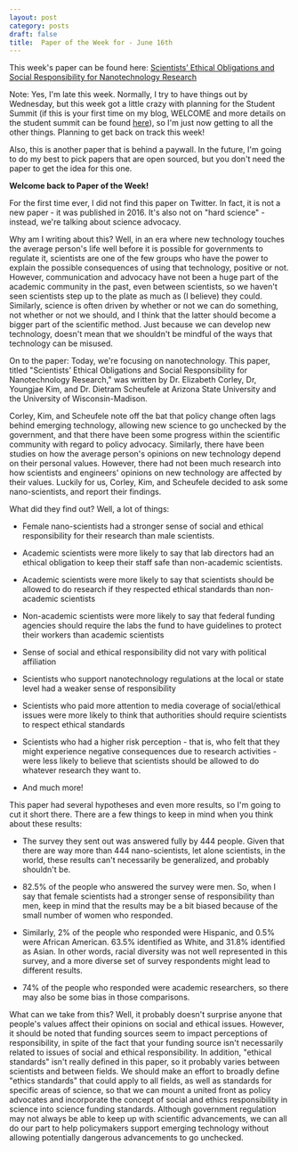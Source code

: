 ```yaml
---
layout: post
category: posts
draft: false
title:  Paper of the Week for - June 16th
---
```


This week's paper can be found here: [Scientists’ Ethical Obligations and Social Responsibility for Nanotechnology Research](https://asu.pure.elsevier.com/en/publications/scientists-ethical-obligations-and-social-responsibility-for-nano-2)

Note: Yes, I'm late this week. Normally, I try to have things out by Wednesday, but this week got a little crazy with planning for the Student Summit (if this is your first time on my blog, WELCOME and more details on the student summit can be found [here](https://harrodjordan.github.io/posts/ScienceYouthSummit)), so I'm just now getting to all the other things. Planning to get back on track this week! 

Also, this is another paper that is behind a paywall. In the future, I'm going to do my best to pick papers that are open sourced, but you don't need the paper to get the idea for this one. 

**Welcome back to Paper of the Week!** 

For the first time ever, I did not find this paper on Twitter. In fact, it is not a new paper - it was published in 2016. It's also not on "hard science" - instead, we're talking about science advocacy. 

Why am I writing about this? Well, in an era where new technology touches the average person's life well before it is possible for governments to regulate it, scientists are one of the few groups who have the power to explain the possible consequences of using that technology, positive or not. However, communication and advocacy have not been a huge part of the academic community in the past, even between scientists, so we haven't seen scientists step up to the plate as much as (I believe) they could. Similarly, science is often driven by whether or not we can do something, not whether or not we should, and I think that the latter should become a bigger part of the scientific method. Just because we can develop new technology, doesn't mean that we shouldn't be mindful of the ways that technology can be misused. 

On to the paper: Today, we're focusing on nanotechnology. This paper, titled "Scientists’ Ethical Obligations and Social Responsibility for Nanotechnology Research," was written by Dr. Elizabeth Corley, Dr, Youngjae Kim, and Dr. Dietram Scheufele at Arizona State University and the University of Wisconsin-Madison. 

Corley, Kim, and Scheufele note off the bat that policy change often lags behind emerging technology, allowing new science to go unchecked by the government, and that there have been some progress within the scientific community with regard to policy advocacy. Similarly, there have been studies on how the average person's opinions on new technology depend on their personal values. However, there had not been much research into how scientists and engineers' opinions on new technology are affected by their values. Luckily for us, Corley, Kim, and Scheufele decided to ask some nano-scientists, and report their findings. 

What did they find out? Well, a lot of things: 

* Female nano-scientists had a stronger sense of social and ethical responsibility for their research than male scientists. 

* Academic scientists were more likely to say that lab directors had an ethical obligation to keep their staff safe than non-academic scientists. 

*  Academic scientists were more likely to say that scientists should be allowed to do research if they respected ethical standards than non-academic scientists

* Non-academic scientists were more likely to say that federal funding agencies should require the labs the fund to have guidelines to protect their workers than academic scientists

* Sense of social and ethical responsibility did not vary with political affiliation 

* Scientists who support nanotechnology regulations at the local or state level had a weaker sense of responsibility 

* Scientists who paid more attention to media coverage of social/ethical issues were more likely to think that authorities should require scientists to respect ethical standards

*  Scientists who had a higher risk perception - that is, who felt that they might experience negative consequences due to research activities - were less likely to believe that scientists should be allowed to do whatever research they want to. 

* And much more! 

This paper had several hypotheses and even more results, so I'm going to cut it short there. There are a few things to keep in mind when you think about these results: 

* The survey they sent out was answered fully by 444 people. Given that there are way more than 444 nano-scientists, let alone scientists, in the world, these results can't necessarily be generalized, and probably shouldn't be.

* 82.5% of the people who answered the survey were men. So, when I say that female scientists had a stronger sense of responsibility than men, keep in mind that the results may be a bit biased because of the small number of women who responded. 

* Similarly, 2% of the people who responded were Hispanic, and 0.5% were African American. 63.5% identified as White, and 31.8% identified as Asian. In other words, racial diversity was not well represented in this survey, and a more diverse set of survey respondents might lead to different results. 

* 74% of the people who responded were academic researchers, so there may also be some bias in those comparisons. 

What can we take from this? Well, it probably doesn't surprise anyone that people's values affect their opinions on social and ethical issues. However, it should be noted that funding sources seem to impact perceptions of responsibility, in spite of the fact that your funding source isn't necessarily related to issues of social and ethical responsibility. In addition, "ethical standards" isn't really defined in this paper, so it probably varies between scientists and between fields. We should make an effort to broadly define "ethics standards" that could apply to all fields, as well as standards for specific areas of science, so that we can mount a united front as policy advocates and incorporate the concept of social and ethics responsibility in science into science funding standards. Although government regulation may not always be able to keep up with scientific advancements, we can all do our part to help policymakers support emerging technology without allowing potentially dangerous advancements to go unchecked. 




